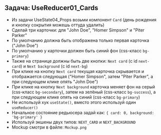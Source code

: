 ## Задача: UseReducer01_Cards
- Из задачи UseState04_Props возьми компонент `Card` (день рождения и кнопку сокрытия можешь оттуда удалить)
- Сделай три карточки: для "John Doe", "Homer Simpson" и "Piter Parker"
- По умолчанию должна быть отображена только первая карточка ("John Doe")
- По умолчанию у карточки должен быть синий фон (css-класс `bg-primary`)
- Также на странице должны быть две кнопки: `Next card` (с id `next-card`) и `Next background` (с id `next-bg`)
- При клике на кнопку `Next card` текущая карточка скрывается и отображается следующая ("Homer Simpson", затем "Piter Parker", а при следующем клике опять "John Doe")
- При клике на кнопку `Next background` карточка меняет фон на серый (css-класс `bg-secondary`), затем на зелёный (css-класс `bg-success`), а при следующем клике опять на синий (css-класс `bg-primary`)
- Не используй хук `useState()`, вместо этого используй один `useReducer()`
- Начальное состояние редьюсера задай как: `{ card: 0, background: 'bg-primary' }`
- Используй экшены двух типов: `NEXT_CARD` и `NEXT_BACKGROUND`
- Mockup смотри в файле: `Mockup.png`
